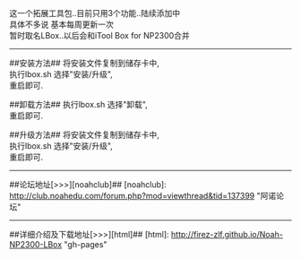 这一个拓展工具包..目前只用3个功能..陆续添加中  
具体不多说 基本每周更新一次  
暂时取名LBox..以后会和iTool Box for NP2300合并  
***
##安装方法##
将安装文件复制到储存卡中,  
执行lbox.sh 选择"安装/升级",  
重启即可.  

##卸载方法##
执行lbox.sh 选择"卸载",  
重启即可.  

##升级方法##
将安装文件复制到储存卡中,  
执行lbox.sh 选择"安装/升级",  
重启即可.  

***
##论坛地址[>>>][noahclub]##
[noahclub]: http://club.noahedu.com/forum.php?mod=viewthread&tid=137399 "阿诺论坛"
***
##详细介绍及下载地址[>>>][html]##
[html]: http://firez-zlf.github.io/Noah-NP2300-LBox "gh-pages"

